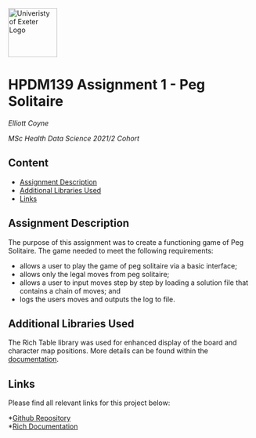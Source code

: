 <img src="https://cdn.freelogovectors.net/wp-content/uploads/2020/01/university-of-exeter-logo.png" alt="Univeristy of Exeter Logo" width="100"/>

# HPDM139 Assignment 1 - Peg Solitaire
*Elliott Coyne*

*MSc Health Data Science 2021/2 Cohort*

## Content
- [Assignment Description](#assignment-description)
- [Additional Libraries Used](#additional-libraries-used)
- [Links](#links)

## Assignment Description
The purpose of this assignment was to create a functioning game of Peg Solitaire. The game needed to meet the following requirements:
* allows a user to play the game of peg solitaire via a basic interface;
* allows only the legal moves from peg solitaire;
* allows a user to input moves step by step by loading a solution file that contains a chain of moves; and
* logs the users moves and outputs the log to file.

## Additional Libraries Used
The Rich Table library was used for enhanced display of the board and character map positions. More details can be found within the [documentation](https://rich.readthedocs.io/en/stable/introduction.html).

## Links
Please find all relevant links for this project below:

*[Github Repository](https://github.com/tristar82/Peg_Solitaire)\
*[Rich Documentation](https://rich.readthedocs.io/en/stable/introduction.html)